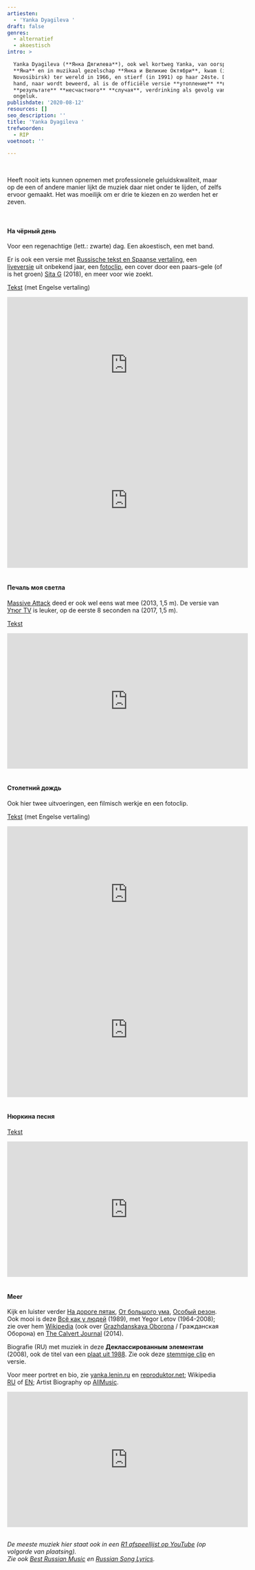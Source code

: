 ```yaml
---
artiesten:
  - 'Yanka Dyagileva '
draft: false
genres:
  - alternatief
  - akoestisch
intro: >

  Yanka Dyagileva (**Янка Дягилева**), ook wel kortweg Yanka, van oorsprong
  **Яна** en in muzikaal gezelschap **Янка и Великие Октябри**, kwam (in
  Novosibirsk) ter wereld in 1966, en stierf (in 1991) op haar 24ste. Door eigen
  hand, naar wordt beweerd, al is de officiële versie **утопление** **в**
  **результате** **несчастного** **случая**, verdrinking als gevolg van een
  ongeluk.
publishdate: '2020-08-12'
resources: []
seo_description: ''
title: 'Yanka Dyagileva '
trefwoorden:
  - RIP
voetnoot: ''

---
```


<br/>

Heeft nooit iets kunnen opnemen met professionele geluidskwaliteit, maar op de een of andere manier lijkt de muziek daar niet onder te lijden, of zelfs ervoor gemaakt. Het was moeilijk om er drie te kiezen en zo werden het er zeven.



 <br/>

#### На чёрный день

Voor een regenachtige (lett.: zwarte) dag. Een akoestisch, een met band.

Er is ook een versie met [Russische tekst en Spaanse vertaling](https://www.youtube.com/watch?v=0_xX23O4NjQ), een [liveversie](https://www.youtube.com/watch?v=cMimPg0lE68) uit onbekend jaar, een [fotoclip](https://www.youtube.com/watch?v=b6Ab5c1Ez5o), een cover door een paars-gele (of is het groen) [Sita G](https://www.youtube.com/watch?v=U37vXZnO1Us) (2018), en meer voor wie zoekt.

[Tekst](https://lyricstranslate.com/en/на-чёрный-день-rainy-day.html) (met Engelse vertaling)

 

<iframe width="560" height="315" src="https://www.youtube.com/embed/lW6C9jnX19M" frameborder="0" allow="accelerometer; autoplay; encrypted-media; gyroscope; picture-in-picture" allowfullscreen></iframe>

 <iframe width="560" height="315" src="https://www.youtube.com/embed/c94fe_8xIrI" frameborder="0" allow="accelerometer; autoplay; encrypted-media; gyroscope; picture-in-picture" allowfullscreen></iframe>

 <br/>
<br/>

#### Печаль моя светла


[Massive Attack](https://www.youtube.com/watch?v=C05rHTrBfVA) deed er ook wel eens wat mee (2013, 1,5 m). De versie van [Утюг TV](https://www.youtube.com/watch?v=s9d-s08a5J4&feature=youtu.be&t=9) is leuker, op de eerste 8 seconden na (2017, 1,5 m).
 

[Tekst](https://lyricstranslate.com/en/yanka-dyagileva-печаль-моя-светла-lyrics.html)

  

<iframe width="560" height="315" src="https://www.youtube.com/embed/E935Od_J4fw" frameborder="0" allow="accelerometer; autoplay; encrypted-media; gyroscope; picture-in-picture" allowfullscreen></iframe>

 
<br/>
<br/>
 


#### Столетний дождь

Ook hier twee uitvoeringen, een filmisch werkje en een fotoclip.

[Tekst](https://lyricstranslate.com/en/столетний-дождь-eternal-rain.html) (met Engelse vertaling)

 

<iframe width="560" height="315" src="https://www.youtube.com/embed/MgZ_D-2qb_k" frameborder="0" allow="accelerometer; autoplay; encrypted-media; gyroscope; picture-in-picture" allowfullscreen></iframe>

<iframe width="560" height="315" src="https://www.youtube.com/embed/DyV5nYaJflU" frameborder="0" allow="accelerometer; autoplay; encrypted-media; gyroscope; picture-in-picture" allowfullscreen></iframe> 


<br/>
<br/>
 

#### Нюркина песня

[Tekst](https://genius.com/Yanka-diaghileva-nyurkina-song-lyrics)

<iframe width="560" height="315" src="https://www.youtube.com/embed/IEWSV99s8oc" frameborder="0" allow="accelerometer; autoplay; encrypted-media; gyroscope; picture-in-picture" allowfullscreen></iframe>

<br/>
<br/>

#### Meer

Kijk en luister verder [На дороге пятак](https://www.youtube.com/watch?v=tEYfFXjoa-I), [От большого ума](https://www.youtube.com/watch?v=ehaEdXJGEdg), [Особый резон](https://www.youtube.com/watch?v=CWt4_OdUC0E). Ook mooi is deze [Всё как у людей](https://www.youtube.com/watch?v=A3IZ2mDFbqA) (1989), met Yegor Letov (1964-2008); zie over hem [Wikipedia](https://en.wikipedia.org/wiki/Yegor_Letov) (ook over [Grazhdanskaya Oborona](https://en.wikipedia.org/wiki/Grazhdanskaya_Oborona) / Гражданская Оборона) en [The Calvert Journal](https://www.calvertjournal.com/articles/show/3116/yegor-letov-Siberian-punk-GrOb) (2014).



Biografie (RU) met muziek in deze **Деклассированным элементам** (2008), ook de titel van een [plaat uit 1988](https://www.youtube.com/watch?v=cZDqR5LMbj8). Zie ook deze [stemmige clip](https://www.youtube.com/watch?v=ksj8n_CbQjw) en versie. 

Voor meer portret en bio, zie [yanka.lenin.ru](http://yanka.lenin.ru/biography.htm) en [reproduktor.net](https://reproduktor.net/yanka-dyagileva/); Wikipedia [RU](https://ru.wikipedia.org/wiki/Дягилева,_Янка) of [EN](https://en.wikipedia.org/wiki/Yanka_Dyagileva); Artist Biography op [AllMusic](https://www.allmusic.com/artist/yanka-dyagileva-mn0001718897/biography).

 
<iframe width="560" height="315" src="https://www.youtube.com/embed/4JRJDusCR5Y" frameborder="0" allow="accelerometer; autoplay; encrypted-media; gyroscope; picture-in-picture" allowfullscreen></iframe>


<br/>
<br/>


*De meeste muziek hier staat ook in een [R1 afspeellijst op YouTube](https://www.youtube.com/playlist?list=PLeE-zqOrSLhxfIpK2vuUJNCKSzyVBi0yM) (op volgorde van plaatsing).* <br/>
*Zie ook [Best Russian Music](https://www.youtube.com/playlist?list=PLeE-zqOrSLhxTFYDvlwUu4hYby9DojwoD) en [Russian Song Lyrics](https://www.youtube.com/playlist?list=PLeE-zqOrSLhzkRCATzT8__oNifBChVHGK).*


  